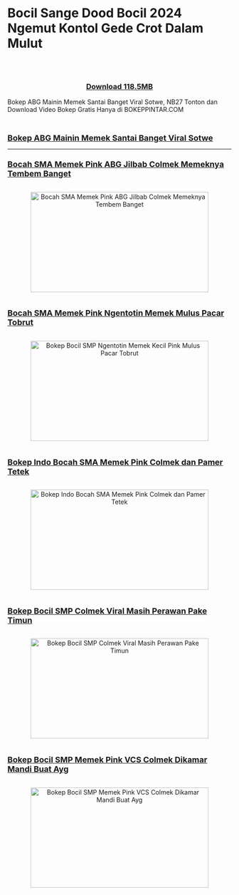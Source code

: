 # Bocil Sange Dood Bocil 2024 Ngemut Kontol Gede Crot Dalam Mulut
<div class="separator" style="clear: both;"><a href="https://alihkandulu.blogspot.com/2024/10/bocil-sange-dood-bocil-2024-nyepong.html" style="display: block; padding: 1em 0; text-align: center; "><img alt="" border="0" data-original-height="464" data-original-width="819" src="https://blogger.googleusercontent.com/img/b/R29vZ2xl/AVvXsEh1ApJ2wt3GyAlRytmIBIbpI0UzD4TBBBpdNSdLEz40jjayNBMdW8cEzA23PsIFu6ZduYb9x8Y3_u4xrBnfAW_WzLgKYNJCgV1QKGpIuOBLn3B2x1vmQuAyypV0O8zfz_jj1gg_jfb9uTtenfFVKJNZu6x7SStuMqxG3ESW_JJjlaPd6QCON_xxLOpAHFw/s600/Screenshot%20%28352%29.png"/></a></div>
<h3 style="text-align: center;">
  <a href="https://terabox.link/s/1PuKWEzqLTG0nb9RGvKp9cQ" target="_blank">Download 118.5MB</a>
</h3>

<p style="text-align: left;">
Bokep ABG Mainin Memek Santai Banget Viral Sotwe, NB27 Tonton dan Download Video Bokep Gratis Hanya di BOKEPPINTAR.COM
</p>
<p style="text-align: left;"><br /></p>
<p style="text-align: left;"><span style="font-size: large;"><b><a href="https://alihkandulu.blogspot.com">Bokep ABG Mainin Memek Santai Banget Viral Sotwe</a></b></span></p>

---
<!--No 1    Video Bokep Indonesia-->

<h3 style="text-align: left;">
  <a href="https://arsipsma.blogspot.com/2024/10/bokep-abg-jilbab-colmek-memeknya-tembem.html" target="_blank"><span style="font-size: large;">
<b>Bocah SMA Memek Pink ABG Jilbab Colmek Memeknya Tembem Banget</b></span></a>
</h3>

<div class="separator" style="clear: both;">
  <a href="https://arsipsma.blogspot.com/2024/10/bokep-abg-jilbab-colmek-memeknya-tembem.html" style="display: block; padding: 1em 0px; text-align: center;"><img alt="Bocah SMA Memek Pink ABG Jilbab Colmek Memeknya Tembem Banget" border="0" data-original-height="180" data-original-width="320" height="225" src="https://blogger.googleusercontent.com/img/b/R29vZ2xl/AVvXsEh4BZDhM3ybcT3KKd3H_mqN18ikApO4oZajzehcZauwEEOnmb-dU3YE65w_bDhfL6aAnYtUI2ir56DbuySS3NNBFBMlFMibf9wqxKT2xgnhfHn6Rp7Z5yBhyphenhyphencwfBK5rswuQCtweQY8_MUgG_MDUa9_jtxDvozQ55wq1MMzju2ulOVrJ2tzyqXnFf3D1_3I/s320/Bocah+SMA+Memek+Pink+ABG+Jilbab+Colmek+Memeknya+Tembem+Banget.jpg" title="Bocah SMA Memek Pink ABG Jilbab Colmek Memeknya Tembem Banget" width="400" /></a>
</div>



<!--No 2    Video Bokep Indonesia-->

<h3 style="text-align: left;">
  <a href="https://alihkandulu.blogspot.com/2024/10/ngentot-memek-kecil-pink-mulus-pacar.html" target="_blank"><span style="font-size: large;">
<b>Bocah SMA Memek Pink Ngentotin Memek Mulus Pacar Tobrut</b></span></a>
</h3>

<div class="separator" style="clear: both;">
  <a href="https://alihkandulu.blogspot.com/2024/10/ngentot-memek-kecil-pink-mulus-pacar.html" style="display: block; padding: 1em 0px; text-align: center;"><img alt="Bokep Bocil SMP Ngentotin Memek Kecil Pink Mulus Pacar Tobrut" border="0" data-original-height="180" data-original-width="320" height="225" src="https://blogger.googleusercontent.com/img/b/R29vZ2xl/AVvXsEi5R1Zh6LzSzRA5wv04qv_DIyHrmKyZ3GgLPBVb7Tq7tTewGxx6fVKjbAg6M2q2VYUgYDZVnr1d9zNl7e8cFgWPYSTmEOqCuxDD42lW5pW3YngVfHCotl5lL3oUo71PtiZp5NNaj_gOFpHlr-zxqLE1hJDtV7LOqxk_Rd9TxH8-5voqiXFOKWDLu7EX6-8/s320/Bokep+Bocil+SMP+Ngentotin+Memek+Kecil+Pink+Mulus+Pacar+Tobrut.jpg" title="Bokep Bocil SMP Ngentotin Memek Kecil Pink Mulus Pacar Tobrut" width="400" /></a>
</div>


<!--No 3    Video Bokep Indonesia-->

<h3 style="text-align: left;">
  <a href="https://alihkandulu.blogspot.com/2024/10/bokep-memek-tembem-bocil-viral-colmek.html" target="_blank"><span style="font-size: large;">
<b>Bokep Indo Bocah SMA Memek Pink Colmek dan Pamer Tetek</b></span></a>
</h3>   
   
<div class="separator" style="clear: both;">
  <a href="https://alihkandulu.blogspot.com/2024/10/bokep-memek-tembem-bocil-viral-colmek.html" style="display: block; padding: 1em 0px; text-align: center;"><img alt="Bokep Indo Bocah SMA Memek Pink Colmek dan Pamer Tetek" border="0" data-original-height="180" data-original-width="320" height="225" src="https://blogger.googleusercontent.com/img/b/R29vZ2xl/AVvXsEjWogfHRq-WDW1TVaEniNpp4MwDX_GSJmEUF6EsujurVenvbzKA8eXbNoZ-HZGyVuP7awu_-mR7r9g-n9sHZIOorQ93xvWTJOnD0ckdWcyJUxJYz6TpfOPfUfDImdHuSPC0aeJUAWYSIpx8XjHMJierY2ynlVe4cGDFaY03924qhbnFcbn_msXjUOmmAb0/s320/Bokep+Bocil+SMP+Viral+Memek+Tembem+Colmek+dan+Pamer+Tetek.jpg" title="Bokep Indo Bocah SMA Memek Pink Colmek dan Pamer Tetek" width="400" /></a>
</div>



<!--No 4    Video Bokep Indonesia-->
 
<h3 style="text-align: left;">
  <a href="https://arsipsma.blogspot.com/2024/10/bokep-bocil-smp-colmek-viral-masih.html" target="_blank"><span style="font-size: large;">
<b>Bokep Bocil SMP Colmek Viral Masih Perawan Pake Timun</b></span></a>
</h3>

<div class="separator" style="clear: both;">
  <a href="https://arsipsma.blogspot.com/2024/10/bokep-bocil-smp-colmek-viral-masih.html" style="display: block; padding: 1em 0px; text-align: center;"><img alt="Bokep Bocil SMP Colmek Viral Masih Perawan Pake Timun" border="0" data-original-height="180" data-original-width="320" height="225" src="https://blogger.googleusercontent.com/img/b/R29vZ2xl/AVvXsEheoa4ARNbQkuIeN6TXnXPWHl_3iFy1QYUhbT82vkwWa6HYuX_gXsCjBFKDsNkLb-ciYG4EMWfDacDMhTQJfrh_figEM2YGTV8UFS0Qv3XDiGKrNhs3FZgrx9HKMR-UIE8Vcg76u39yB2pixEFgJVaWpyO1h2vxOzImw5lCR4pCCm0F_Os5Y4PH-q8GHcg/s320/Bokep+Bocil+SMP+Colmek+Viral+Masih+Perawan+Pake+Timun.jpg" title="Bokep Bocil SMP Colmek Viral Masih Perawan Pake Timun" width="400" /></a>
</div>



<!--No 5    Video Bokep Indonesia-->

<h3 style="text-align: left;">
  <a href="https://alihkandulu.blogspot.com/2024/10/bocil-memek-pink-vcs-colmek-dikamar.html" target="_blank"><span style="font-size: large;">
<b>Bokep Bocil SMP Memek Pink VCS Colmek Dikamar Mandi Buat Ayg</b></span></a>
</h3>

<div class="separator" style="clear: both;">
  <a href="https://alihkandulu.blogspot.com/2024/10/bocil-memek-pink-vcs-colmek-dikamar.html" style="display: block; padding: 1em 0px; text-align: center;"><img alt="Bokep Bocil SMP Memek Pink VCS Colmek Dikamar Mandi Buat Ayg" border="0" data-original-height="180" data-original-width="320" height="225" src="https://blogger.googleusercontent.com/img/b/R29vZ2xl/AVvXsEhce9-WqGP4O-IT32SG_X4WLKAZbxMqTG67hbRWwd0GYMoV2ASOUT4fE5inY6qG0P7NjbXGzmvxg9COZfwB5ge_yBW5_SNLC1nrB3uwRIXH6r7-NxSeRTenzpkd-HC4yldqriNaTLJjQfFYZFb_0eUHGnq0XnxiuwxCu7FbgvA3xB1xsz2vn17jYHfPVTA/s320/Bokep+Bocil+SMP+Memek+Pink+VCS+Colmek+Dikamar+Mandi+Buat+Ayg.jpg" title="Bokep Bocil SMP Memek Pink VCS Colmek Dikamar Mandi Buat Ayg" width="400" /></a>
</div>
